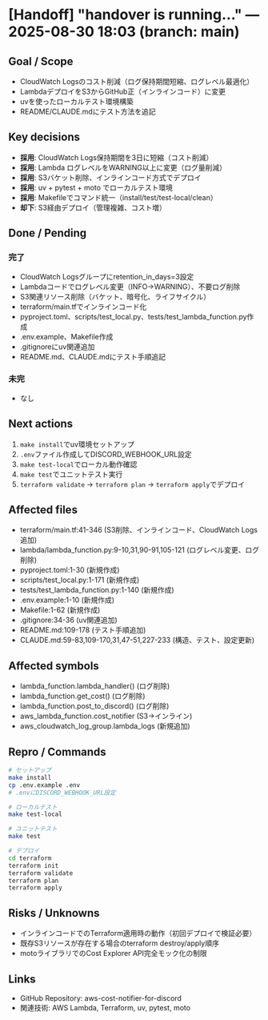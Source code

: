 # [Handoff] "handover is running…" — 2025-08-30 18:03 (branch: main)

## Goal / Scope
- CloudWatch Logsのコスト削減（ログ保持期間短縮、ログレベル最適化）
- LambdaデプロイをS3からGitHub正（インラインコード）に変更
- uvを使ったローカルテスト環境構築
- README/CLAUDE.mdにテスト方法を追記

## Key decisions
- **採用**: CloudWatch Logs保持期間を3日に短縮（コスト削減）
- **採用**: Lambda ログレベルをWARNING以上に変更（ログ量削減）
- **採用**: S3バケット削除、インラインコード方式でデプロイ
- **採用**: uv + pytest + moto でローカルテスト環境
- **採用**: Makefileでコマンド統一（install/test/test-local/clean）
- **却下**: S3経由デプロイ（管理複雑、コスト増）

## Done / Pending
### 完了
- CloudWatch Logsグループにretention_in_days=3設定
- Lambdaコードでログレベル変更（INFO→WARNING）、不要ログ削除
- S3関連リソース削除（バケット、暗号化、ライフサイクル）
- terraform/main.tfでインラインコード化
- pyproject.toml、scripts/test_local.py、tests/test_lambda_function.py作成
- .env.example、Makefile作成
- .gitignoreにuv関連追加
- README.md、CLAUDE.mdにテスト手順追記

### 未完
- なし

## Next actions
1. `make install`でuv環境セットアップ
2. `.env`ファイル作成してDISCORD_WEBHOOK_URL設定
3. `make test-local`でローカル動作確認
4. `make test`でユニットテスト実行
5. `terraform validate` → `terraform plan` → `terraform apply`でデプロイ

## Affected files
- terraform/main.tf:41-346 (S3削除、インラインコード、CloudWatch Logs追加)
- lambda/lambda_function.py:9-10,31,90-91,105-121 (ログレベル変更、ログ削除)
- pyproject.toml:1-30 (新規作成)
- scripts/test_local.py:1-171 (新規作成)
- tests/test_lambda_function.py:1-140 (新規作成)
- .env.example:1-10 (新規作成)
- Makefile:1-62 (新規作成)
- .gitignore:34-36 (uv関連追加)
- README.md:109-178 (テスト手順追加)
- CLAUDE.md:59-83,109-170,31,47-51,227-233 (構造、テスト、設定更新)

## Affected symbols
- lambda_function.lambda_handler() (ログ削除)
- lambda_function.get_cost() (ログ削除)
- lambda_function.post_to_discord() (ログ削除)
- aws_lambda_function.cost_notifier (S3→インライン)
- aws_cloudwatch_log_group.lambda_logs (新規追加)

## Repro / Commands
```bash
# セットアップ
make install
cp .env.example .env
# .envにDISCORD_WEBHOOK_URL設定

# ローカルテスト
make test-local

# ユニットテスト
make test

# デプロイ
cd terraform
terraform init
terraform validate
terraform plan
terraform apply
```

## Risks / Unknowns
- インラインコードでのTerraform適用時の動作（初回デプロイで検証必要）
- 既存S3リソースが存在する場合のterraform destroy/apply順序
- motoライブラリでのCost Explorer API完全モック化の制限

## Links
- GitHub Repository: aws-cost-notifier-for-discord
- 関連技術: AWS Lambda, Terraform, uv, pytest, moto